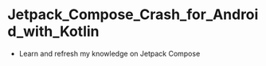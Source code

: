# Jetpack_Compose_Crash_for_Android_with_Kotlin
- Learn and refresh my knowledge on Jetpack Compose
